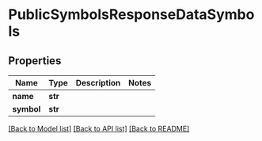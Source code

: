 # PublicSymbolsResponseDataSymbols

## Properties
Name | Type | Description | Notes
------------ | ------------- | ------------- | -------------
**name** | **str** |  | 
**symbol** | **str** |  | 

[[Back to Model list]](../README.md#documentation-for-models) [[Back to API list]](../README.md#documentation-for-api-endpoints) [[Back to README]](../README.md)


